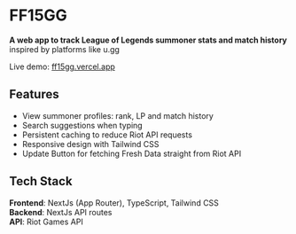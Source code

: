 # FF15GG
**A web app to track League of Legends summoner stats and match history**  
inspired by platforms like u.gg

Live demo: [ff15gg.vercel.app](https://ff15gg.vercel.app)

## Features

- View summoner profiles: rank, LP and match history
- Search suggestions when typing
- Persistent caching to reduce Riot API requests
- Responsive design with Tailwind CSS
- Update Button for fetching Fresh Data straight from Riot API

## Tech Stack

**Frontend**: NextJs (App Router), TypeScript, Tailwind CSS  
**Backend**: NextJs API routes  
**API**: Riot Games API  

